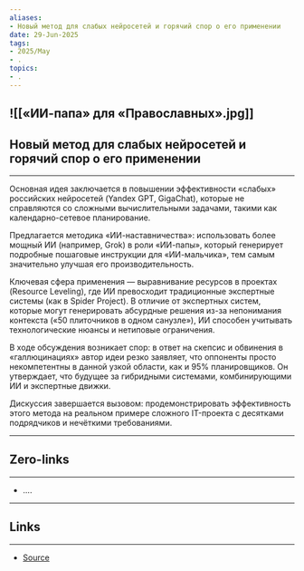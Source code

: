 ```yaml
---
aliases: 
- Новый метод для слабых нейросетей и горячий спор о его применении 
date: 29-Jun-2025
tags:
- 2025/May
- .
topics:
- .
---
```

![[«ИИ-папа» для «Православных».jpg]]
-----
##  Новый метод для слабых нейросетей и горячий спор о его применении 
-----
Основная идея заключается в повышении эффективности «слабых» российских нейросетей (Yandex GPT, GigaChat), которые не справляются со сложными вычислительными задачами, такими как календарно-сетевое планирование. 

Предлагается методика «ИИ-наставничества»: использовать более мощный ИИ (например, Grok) в роли «ИИ-папы», который генерирует подробные пошаговые инструкции для «ИИ-мальчика», тем самым значительно улучшая его производительность.

Ключевая сфера применения — выравнивание ресурсов в проектах (Resource Leveling), где ИИ превосходит традиционные экспертные системы (как в Spider Project). В отличие от экспертных систем, которые могут генерировать абсурдные решения из-за непонимания контекста («50 плиточников в одном санузле»), ИИ способен учитывать технологические нюансы и нетиповые ограничения.

В ходе обсуждения возникает спор: в ответ на скепсис и обвинения в «галлюцинациях» автор идеи резко заявляет, что оппоненты просто некомпетентны в данной узкой области, как и 95% планировщиков. Он утверждает, что будущее за гибридными системами, комбинирующими ИИ и экспертные движки.

Дискуссия завершается вызовом: продемонстрировать эффективность этого метода на реальном примере сложного IT-проекта с десятками подрядчиков и нечёткими требованиями.

---
## Zero-links
---
- ....

---
## Links
---
- [Source](https://t.me/turboproject/1650)